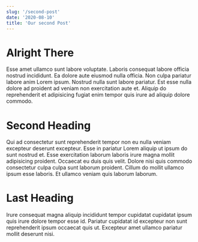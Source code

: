```yaml
---
slug: '/second-post'
date: '2020-08-10'
title: 'Our second Post'
---
```


# Alright There

Esse amet ullamco sunt labore voluptate. Laboris consequat labore officia nostrud incididunt. Ea dolore aute eiusmod nulla officia. Non culpa pariatur labore anim Lorem ipsum.
Nostrud nulla sunt labore pariatur. Est esse nulla dolore ad proident ad veniam non exercitation aute et. Aliquip do reprehenderit et adipisicing fugiat enim tempor quis irure ad aliquip dolore commodo.

# Second Heading

Qui ad consectetur sunt reprehenderit tempor non eu nulla veniam excepteur deserunt excepteur. Esse in pariatur Lorem aliquip ut ipsum do sunt nostrud et. Esse exercitation laborum laboris irure magna mollit adipisicing proident. Occaecat eu duis quis velit. Dolore nisi quis commodo consectetur culpa culpa sunt laborum proident. Cillum do mollit ullamco ipsum esse laboris. Et ullamco veniam quis laborum laborum.

# Last Heading

Irure consequat magna aliquip incididunt tempor cupidatat cupidatat ipsum quis irure dolore tempor esse id. Pariatur cupidatat id excepteur non sunt reprehenderit ipsum occaecat quis ut. Excepteur amet ullamco pariatur mollit deserunt nisi.
